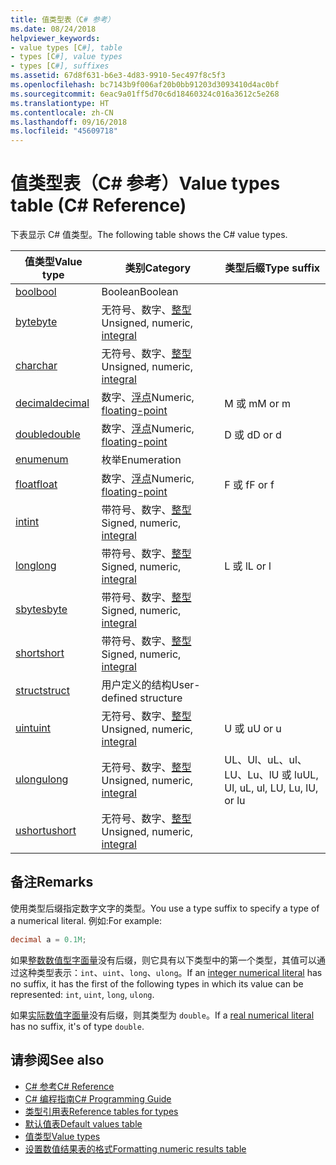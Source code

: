 ```yaml
---
title: 值类型表（C# 参考）
ms.date: 08/24/2018
helpviewer_keywords:
- value types [C#], table
- types [C#], value types
- types [C#], suffixes
ms.assetid: 67d8f631-b6e3-4d83-9910-5ec497f8c5f3
ms.openlocfilehash: bc7143b9f006af20b0bb91203d3093410d4ac0bf
ms.sourcegitcommit: 6eac9a01ff5d70c6d18460324c016a3612c5e268
ms.translationtype: HT
ms.contentlocale: zh-CN
ms.lasthandoff: 09/16/2018
ms.locfileid: "45609718"
---
```

# <a name="value-types-table-c-reference"></a><span data-ttu-id="6d0d1-102">值类型表（C# 参考）</span><span class="sxs-lookup"><span data-stu-id="6d0d1-102">Value types table (C# Reference)</span></span>

<span data-ttu-id="6d0d1-103">下表显示 C# 值类型。</span><span class="sxs-lookup"><span data-stu-id="6d0d1-103">The following table shows the C# value types.</span></span>  
  
|<span data-ttu-id="6d0d1-104">值类型</span><span class="sxs-lookup"><span data-stu-id="6d0d1-104">Value type</span></span>|<span data-ttu-id="6d0d1-105">类别</span><span class="sxs-lookup"><span data-stu-id="6d0d1-105">Category</span></span>|<span data-ttu-id="6d0d1-106">类型后缀</span><span class="sxs-lookup"><span data-stu-id="6d0d1-106">Type suffix</span></span>|  
|----------------|--------------|-----------------|  
|[<span data-ttu-id="6d0d1-107">bool</span><span class="sxs-lookup"><span data-stu-id="6d0d1-107">bool</span></span>](bool.md)|<span data-ttu-id="6d0d1-108">Boolean</span><span class="sxs-lookup"><span data-stu-id="6d0d1-108">Boolean</span></span>||  
|[<span data-ttu-id="6d0d1-109">byte</span><span class="sxs-lookup"><span data-stu-id="6d0d1-109">byte</span></span>](byte.md)|<span data-ttu-id="6d0d1-110">无符号、数字、[整型](integral-types-table.md)</span><span class="sxs-lookup"><span data-stu-id="6d0d1-110">Unsigned, numeric, [integral](integral-types-table.md)</span></span>||  
|[<span data-ttu-id="6d0d1-111">char</span><span class="sxs-lookup"><span data-stu-id="6d0d1-111">char</span></span>](char.md)|<span data-ttu-id="6d0d1-112">无符号、数字、[整型](integral-types-table.md)</span><span class="sxs-lookup"><span data-stu-id="6d0d1-112">Unsigned, numeric, [integral](integral-types-table.md)</span></span>||  
|[<span data-ttu-id="6d0d1-113">decimal</span><span class="sxs-lookup"><span data-stu-id="6d0d1-113">decimal</span></span>](decimal.md)|<span data-ttu-id="6d0d1-114">数字、[浮点](floating-point-types-table.md)</span><span class="sxs-lookup"><span data-stu-id="6d0d1-114">Numeric, [floating-point](floating-point-types-table.md)</span></span>|<span data-ttu-id="6d0d1-115">M 或 m</span><span class="sxs-lookup"><span data-stu-id="6d0d1-115">M or m</span></span>|  
|[<span data-ttu-id="6d0d1-116">double</span><span class="sxs-lookup"><span data-stu-id="6d0d1-116">double</span></span>](double.md)|<span data-ttu-id="6d0d1-117">数字、[浮点](floating-point-types-table.md)</span><span class="sxs-lookup"><span data-stu-id="6d0d1-117">Numeric, [floating-point](floating-point-types-table.md)</span></span>|<span data-ttu-id="6d0d1-118">D 或 d</span><span class="sxs-lookup"><span data-stu-id="6d0d1-118">D or d</span></span>|  
|[<span data-ttu-id="6d0d1-119">enum</span><span class="sxs-lookup"><span data-stu-id="6d0d1-119">enum</span></span>](enum.md)|<span data-ttu-id="6d0d1-120">枚举</span><span class="sxs-lookup"><span data-stu-id="6d0d1-120">Enumeration</span></span>||  
|[<span data-ttu-id="6d0d1-121">float</span><span class="sxs-lookup"><span data-stu-id="6d0d1-121">float</span></span>](float.md)|<span data-ttu-id="6d0d1-122">数字、[浮点](floating-point-types-table.md)</span><span class="sxs-lookup"><span data-stu-id="6d0d1-122">Numeric, [floating-point](floating-point-types-table.md)</span></span>|<span data-ttu-id="6d0d1-123">F 或 f</span><span class="sxs-lookup"><span data-stu-id="6d0d1-123">F or f</span></span>|  
|[<span data-ttu-id="6d0d1-124">int</span><span class="sxs-lookup"><span data-stu-id="6d0d1-124">int</span></span>](int.md)|<span data-ttu-id="6d0d1-125">带符号、数字、[整型](integral-types-table.md)</span><span class="sxs-lookup"><span data-stu-id="6d0d1-125">Signed, numeric, [integral](integral-types-table.md)</span></span>||  
|[<span data-ttu-id="6d0d1-126">long</span><span class="sxs-lookup"><span data-stu-id="6d0d1-126">long</span></span>](long.md)|<span data-ttu-id="6d0d1-127">带符号、数字、[整型](integral-types-table.md)</span><span class="sxs-lookup"><span data-stu-id="6d0d1-127">Signed, numeric, [integral](integral-types-table.md)</span></span>|<span data-ttu-id="6d0d1-128">L 或 l</span><span class="sxs-lookup"><span data-stu-id="6d0d1-128">L or l</span></span>|  
|[<span data-ttu-id="6d0d1-129">sbyte</span><span class="sxs-lookup"><span data-stu-id="6d0d1-129">sbyte</span></span>](sbyte.md)|<span data-ttu-id="6d0d1-130">带符号、数字、[整型](integral-types-table.md)</span><span class="sxs-lookup"><span data-stu-id="6d0d1-130">Signed, numeric, [integral](integral-types-table.md)</span></span>||  
|[<span data-ttu-id="6d0d1-131">short</span><span class="sxs-lookup"><span data-stu-id="6d0d1-131">short</span></span>](short.md)|<span data-ttu-id="6d0d1-132">带符号、数字、[整型](integral-types-table.md)</span><span class="sxs-lookup"><span data-stu-id="6d0d1-132">Signed, numeric, [integral](integral-types-table.md)</span></span>||  
|[<span data-ttu-id="6d0d1-133">struct</span><span class="sxs-lookup"><span data-stu-id="6d0d1-133">struct</span></span>](struct.md)|<span data-ttu-id="6d0d1-134">用户定义的结构</span><span class="sxs-lookup"><span data-stu-id="6d0d1-134">User-defined structure</span></span>||  
|[<span data-ttu-id="6d0d1-135">uint</span><span class="sxs-lookup"><span data-stu-id="6d0d1-135">uint</span></span>](uint.md)|<span data-ttu-id="6d0d1-136">无符号、数字、[整型](integral-types-table.md)</span><span class="sxs-lookup"><span data-stu-id="6d0d1-136">Unsigned, numeric, [integral](integral-types-table.md)</span></span>|<span data-ttu-id="6d0d1-137">U 或 u</span><span class="sxs-lookup"><span data-stu-id="6d0d1-137">U or u</span></span>|  
|[<span data-ttu-id="6d0d1-138">ulong</span><span class="sxs-lookup"><span data-stu-id="6d0d1-138">ulong</span></span>](ulong.md)|<span data-ttu-id="6d0d1-139">无符号、数字、[整型](integral-types-table.md)</span><span class="sxs-lookup"><span data-stu-id="6d0d1-139">Unsigned, numeric, [integral](integral-types-table.md)</span></span>|<span data-ttu-id="6d0d1-140">UL、Ul、uL、ul、LU、Lu、lU 或 lu</span><span class="sxs-lookup"><span data-stu-id="6d0d1-140">UL, Ul, uL, ul, LU, Lu, lU, or lu</span></span>|  
|[<span data-ttu-id="6d0d1-141">ushort</span><span class="sxs-lookup"><span data-stu-id="6d0d1-141">ushort</span></span>](ushort.md)|<span data-ttu-id="6d0d1-142">无符号、数字、[整型](integral-types-table.md)</span><span class="sxs-lookup"><span data-stu-id="6d0d1-142">Unsigned, numeric, [integral](integral-types-table.md)</span></span>||  

## <a name="remarks"></a><span data-ttu-id="6d0d1-143">备注</span><span class="sxs-lookup"><span data-stu-id="6d0d1-143">Remarks</span></span>

<span data-ttu-id="6d0d1-144">使用类型后缀指定数字文字的类型。</span><span class="sxs-lookup"><span data-stu-id="6d0d1-144">You use a type suffix to specify a type of a numerical literal.</span></span> <span data-ttu-id="6d0d1-145">例如:</span><span class="sxs-lookup"><span data-stu-id="6d0d1-145">For example:</span></span>

```csharp
decimal a = 0.1M;
```

<span data-ttu-id="6d0d1-146">如果[整数数值型字面量](/dotnet/csharp/language-reference/language-specification/lexical-structure#integer-literals)没有后缀，则它具有以下类型中的第一个类型，其值可以通过这种类型表示：`int`、`uint`、`long`、`ulong`。</span><span class="sxs-lookup"><span data-stu-id="6d0d1-146">If an [integer numerical literal](/dotnet/csharp/language-reference/language-specification/lexical-structure#integer-literals) has no suffix, it has the first of the following types in which its value can be represented: `int`, `uint`, `long`, `ulong`.</span></span>

<span data-ttu-id="6d0d1-147">如果[实际数值字面量](/dotnet/csharp/language-reference/language-specification/lexical-structure#real-literals)没有后缀，则其类型为 `double`。</span><span class="sxs-lookup"><span data-stu-id="6d0d1-147">If a [real numerical literal](/dotnet/csharp/language-reference/language-specification/lexical-structure#real-literals) has no suffix, it's of type `double`.</span></span>

## <a name="see-also"></a><span data-ttu-id="6d0d1-148">请参阅</span><span class="sxs-lookup"><span data-stu-id="6d0d1-148">See also</span></span>

- [<span data-ttu-id="6d0d1-149">C# 参考</span><span class="sxs-lookup"><span data-stu-id="6d0d1-149">C# Reference</span></span>](../index.md)
- [<span data-ttu-id="6d0d1-150">C# 编程指南</span><span class="sxs-lookup"><span data-stu-id="6d0d1-150">C# Programming Guide</span></span>](../../programming-guide/index.md)
- [<span data-ttu-id="6d0d1-151">类型引用表</span><span class="sxs-lookup"><span data-stu-id="6d0d1-151">Reference tables for types</span></span>](reference-tables-for-types.md)
- [<span data-ttu-id="6d0d1-152">默认值表</span><span class="sxs-lookup"><span data-stu-id="6d0d1-152">Default values table</span></span>](default-values-table.md)
- [<span data-ttu-id="6d0d1-153">值类型</span><span class="sxs-lookup"><span data-stu-id="6d0d1-153">Value types</span></span>](value-types.md)
- [<span data-ttu-id="6d0d1-154">设置数值结果表的格式</span><span class="sxs-lookup"><span data-stu-id="6d0d1-154">Formatting numeric results table</span></span>](formatting-numeric-results-table.md)
